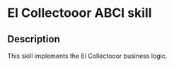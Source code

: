# El Collectooor ABCI skill

## Description

This skill implements the El Collectooor business logic.
